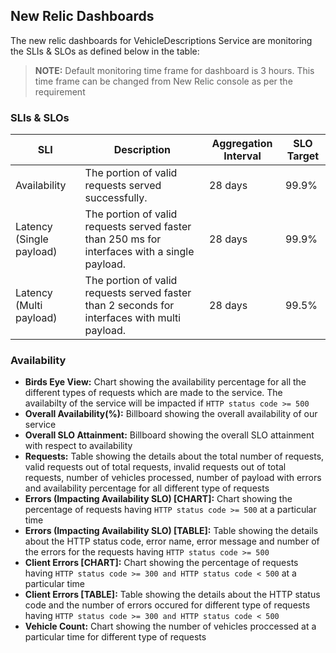 ## New Relic Dashboards

The new relic dashboards for VehicleDescriptions Service are monitoring the SLIs & SLOs as defined below in the table:

> **NOTE:** Default monitoring time frame for dashboard is 3 hours. This time frame can be changed from New Relic console as per the requirement  

### SLIs & SLOs

| SLI            | Description                                          |Aggregation Interval                 |SLO Target  |
| -------------- | -----------------------------------------------------|-------------------------------------|------------|
| ​Availability  | The portion of valid requests served successfully.  | 28 days | 99.9%  |
| ​Latency (Single payload) | The portion of valid requests served faster than 250 ms for interfaces with a single payload. | 28 days  | 99.9%  |
| ​Latency (Multi payload)  | The portion of valid requests served faster than 2 seconds for interfaces with multi payload. | 28 days | 99.5%  |


### Availability

- **Birds Eye View:** Chart showing the availability percentage for all the different types of requests which are made to the service. The availabilty of the service will be impacted if `HTTP status code >= 500`
- **Overall Availability(%):** Billboard showing the overall availability of our service
- **Overall SLO Attainment:** Billboard showing the overall SLO attainment with respect to availability
- **Requests:** Table showing the details about the total number of requests, valid requests out of total requests, invalid requests out of total requests, number of vehicles processed, number of payload with errors and availability percentage for all different type of requests
- **Errors (Impacting Availability SLO) [CHART]:** Chart showing the percentage of requests having `HTTP status code >= 500` at a particular time
- **Errors (Impacting Availability SLO) [TABLE]:** Table showing the details about the HTTP status code, error name, error message and number of the errors for the requests having `HTTP status code >= 500` 
- **Client Errors [CHART]:** Chart showing the percentage of requests having `HTTP status code >= 300 and HTTP status code < 500` at a particular time
- **Client Errors [TABLE]:** Table showing the details about the HTTP status code and the number of errors occured for different type of requests having `HTTP status code >= 300 and HTTP status code < 500`
- **Vehicle Count:** Chart showing the number of vehicles proccessed at a particular time for different type of requests
